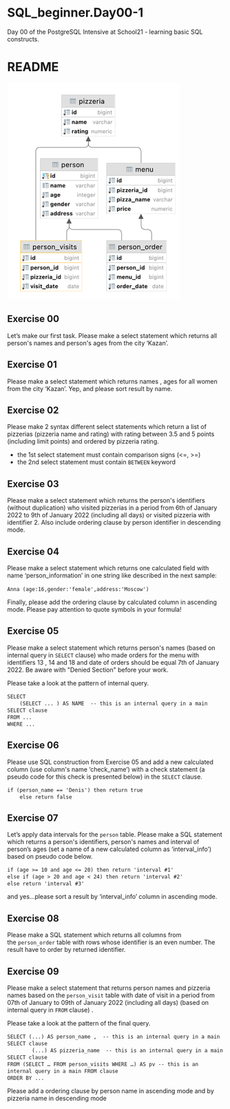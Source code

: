 # SQL_beginner.Day00-1
Day 00 of the PostgreSQL Intensive at School21 - learning basic SQL constructs.
# README

![Untitled](img/Untitled.png)

## **Exercise 00**

Let’s make our first task. Please make a select statement which returns all person's names and person's ages from the city ‘Kazan’.

## **Exercise 01**

Please make a select statement which returns names , ages for all women from the city ‘Kazan’. Yep, and please sort result by name.

## **Exercise 02**

Please make 2 syntax different select statements which return a list of pizzerias (pizzeria name and rating) with rating between 3.5 and 5 points (including limit points) and ordered by pizzeria rating.

- the 1st select statement must contain comparison signs (<=, >=)
- the 2nd select statement must contain `BETWEEN` keyword

## **Exercise 03**

Please make a select statement which returns the person's identifiers (without duplication) who visited pizzerias in a period from 6th of January 2022 to 9th of January 2022 (including all days) or visited pizzeria with identifier 2. Also include ordering clause by person identifier in descending mode.

## **Exercise 04**

Please make a select statement which returns one calculated field with name ‘person_information’ in one string like described in the next sample:

`Anna (age:16,gender:'female',address:'Moscow')`

Finally, please add the ordering clause by calculated column in ascending mode. Please pay attention to quote symbols in your formula!

## **Exercise 05**

Please make a select statement which returns person's names (based on internal query in `SELECT` clause) who made orders for the menu with identifiers 13 , 14 and 18 and date of orders should be equal 7th of January 2022. Be aware with "Denied Section" before your work.

Please take a look at the pattern of internal query.

```
SELECT
    (SELECT ... ) AS NAME  -- this is an internal query in a main SELECT clause
FROM ...
WHERE ...

```

## **Exercise 06**

Please use SQL construction from Exercise 05 and add a new calculated column (use column's name ‘check_name’) with a check statement (a pseudo code for this check is presented below) in the `SELECT` clause.

```
if (person_name == 'Denis') then return true
    else return false

```

## **Exercise 07**

Let’s apply data intervals for the `person` table. Please make a SQL statement which returns a person's identifiers, person's names and interval of person’s ages (set a name of a new calculated column as ‘interval_info’) based on pseudo code below.

```
if (age >= 10 and age <= 20) then return 'interval #1'
else if (age > 20 and age < 24) then return 'interval #2'
else return 'interval #3'

```

and yes...please sort a result by ‘interval_info’ column in ascending mode.

## **Exercise 08**

Please make a SQL statement which returns all columns from the `person_order` table with rows whose identifier is an even number. The result have to order by returned identifier.

## **Exercise 09**

Please make a select statement that returns person names and pizzeria names based on the `person_visit` table with date of visit in a period from 07th of January to 09th of January 2022 (including all days) (based on internal query in `FROM` clause) .

Please take a look at the pattern of the final query.

```
SELECT (...) AS person_name ,  -- this is an internal query in a main SELECT clause
        (...) AS pizzeria_name  -- this is an internal query in a main SELECT clause
FROM (SELECT … FROM person_visits WHERE …) AS pv -- this is an internal query in a main FROM clause
ORDER BY ...

```

Please add a ordering clause by person name in ascending mode and by pizzeria name in descending mode
